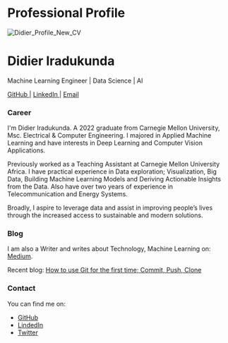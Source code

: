 # Professional Profile

![Didier_Profile_New_CV](https://user-images.githubusercontent.com/74200731/163186346-5ca03317-bc24-4396-84e1-e79e6e59a901.png)

<h1> Didier Iradukunda </h1>
<p>Machine Learning Engineer | Data Science | AI</p>

<a href="https://github.com/didier-i" target="_blank"> GitHub </a> | 
<a href="https://www.linkedin.com/in/didier-i" target="_blank"> LinkedIn </a> | 
<a href="mailto:didier.iradukunda01@gmail.com" target="_blank"> Email </a>

### Career

I'm Didier Iradukunda. A 2022 graduate from Carnegie Mellon University, Msc. Electrical & Computer Engineering. I majored in Applied Machine Learning and have interests in Deep Learning and Computer Vision Applications.

Previously worked as a Teaching Assistant at Carnegie Mellon University Africa. I have practical experience in Data exploration; Visualization, Big Data, Building Machine Learning Models and Deriving Actionable Insights from the Data. Also have over two years of experience in Telecommunication and Energy Systems. 

Broadly, I aspire to leverage data and assist in improving people’s lives through the increased access to sustainable and modern solutions.

### Blog

I am also a Writer and writes about Technology, Machine Learning on: [Medium](https://medium.com/@didier-i).

Recent blog: [How to use Git for the first time; Commit, Push, Clone](https://medium.com/@didier-i/how-to-use-git-for-the-first-time-commit-push-clone-48c30850b799)

### Contact
You can find me on:

* [GitHub](https://github.com/didier-i)
* [LindedIn](https://www.linkedin.com/in/didier-i/)
* [Twitter](https://twitter.com/didier_ira)
